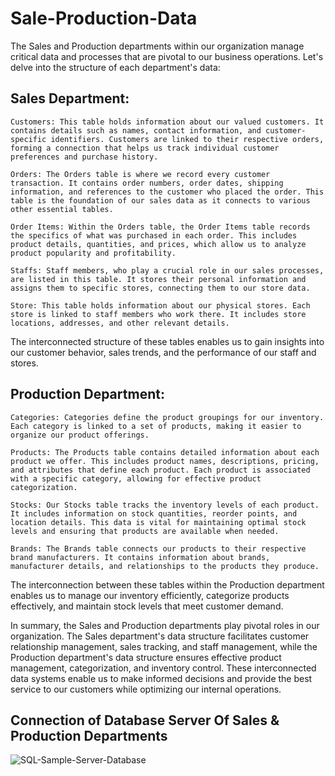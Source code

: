 # Sale-Production-Data

The Sales and Production departments within our organization manage critical data and processes that are pivotal to our business operations. Let's delve into the structure of each department's data:

## Sales Department:

    Customers: This table holds information about our valued customers. It contains details such as names, contact information, and customer-specific identifiers. Customers are linked to their respective orders, forming a connection that helps us track individual customer preferences and purchase history.

    Orders: The Orders table is where we record every customer transaction. It contains order numbers, order dates, shipping information, and references to the customer who placed the order. This table is the foundation of our sales data as it connects to various other essential tables.

    Order Items: Within the Orders table, the Order Items table records the specifics of what was purchased in each order. This includes product details, quantities, and prices, which allow us to analyze product popularity and profitability.

    Staffs: Staff members, who play a crucial role in our sales processes, are listed in this table. It stores their personal information and assigns them to specific stores, connecting them to our store data.

    Store: This table holds information about our physical stores. Each store is linked to staff members who work there. It includes store locations, addresses, and other relevant details.

The interconnected structure of these tables enables us to gain insights into our customer behavior, sales trends, and the performance of our staff and stores.

## Production Department:

    Categories: Categories define the product groupings for our inventory. Each category is linked to a set of products, making it easier to organize our product offerings.

    Products: The Products table contains detailed information about each product we offer. This includes product names, descriptions, pricing, and attributes that define each product. Each product is associated with a specific category, allowing for effective product categorization.

    Stocks: Our Stocks table tracks the inventory levels of each product. It includes information on stock quantities, reorder points, and location details. This data is vital for maintaining optimal stock levels and ensuring that products are available when needed.

    Brands: The Brands table connects our products to their respective brand manufacturers. It contains information about brands, manufacturer details, and relationships to the products they produce.

The interconnection between these tables within the Production department enables us to manage our inventory efficiently, categorize products effectively, and maintain stock levels that meet customer demand.

In summary, the Sales and Production departments play pivotal roles in our organization. The Sales department's data structure facilitates customer relationship management, sales tracking, and staff management, while the Production department's data structure ensures effective product management, categorization, and inventory control. These interconnected data systems enable us to make informed decisions and provide the best service to our customers while optimizing our internal operations.

## Connection of Database Server Of Sales & Production Departments

![SQL-Sample-Server-Database](https://github.com/vishwajeetmishra4/Sale-Production-Data/assets/135427511/bd8d296d-57db-47f2-8d38-9170a54852d3)
